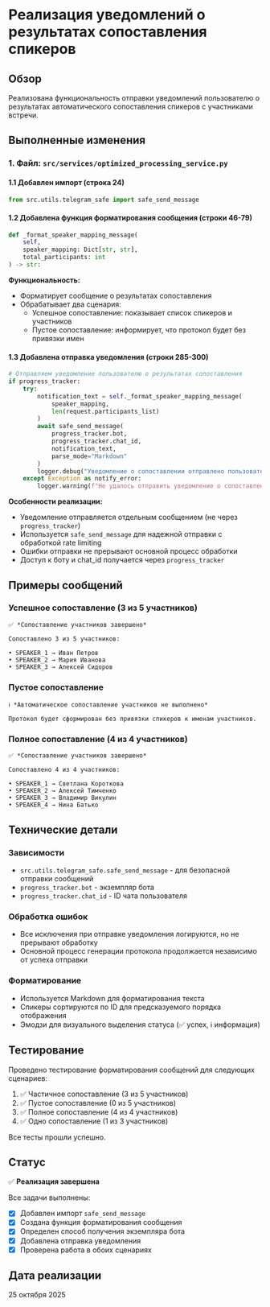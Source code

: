 # Реализация уведомлений о результатах сопоставления спикеров

## Обзор

Реализована функциональность отправки уведомлений пользователю о результатах автоматического сопоставления спикеров с участниками встречи.

## Выполненные изменения

### 1. Файл: `src/services/optimized_processing_service.py`

#### 1.1 Добавлен импорт (строка 24)
```python
from src.utils.telegram_safe import safe_send_message
```

#### 1.2 Добавлена функция форматирования сообщения (строки 46-79)
```python
def _format_speaker_mapping_message(
    self,
    speaker_mapping: Dict[str, str],
    total_participants: int
) -> str:
```

**Функциональность:**
- Форматирует сообщение о результатах сопоставления
- Обрабатывает два сценария:
  - Успешное сопоставление: показывает список спикеров и участников
  - Пустое сопоставление: информирует, что протокол будет без привязки имен

#### 1.3 Добавлена отправка уведомления (строки 285-300)
```python
# Отправляем уведомление пользователю о результатах сопоставления
if progress_tracker:
    try:
        notification_text = self._format_speaker_mapping_message(
            speaker_mapping,
            len(request.participants_list)
        )
        await safe_send_message(
            progress_tracker.bot,
            progress_tracker.chat_id,
            notification_text,
            parse_mode="Markdown"
        )
        logger.debug("Уведомление о сопоставлении отправлено пользователю")
    except Exception as notify_error:
        logger.warning(f"Не удалось отправить уведомление о сопоставлении: {notify_error}")
```

**Особенности реализации:**
- Уведомление отправляется отдельным сообщением (не через `progress_tracker`)
- Используется `safe_send_message` для надежной отправки с обработкой rate limiting
- Ошибки отправки не прерывают основной процесс обработки
- Доступ к боту и chat_id получается через `progress_tracker`

## Примеры сообщений

### Успешное сопоставление (3 из 5 участников)
```
✅ *Сопоставление участников завершено*

Сопоставлено 3 из 5 участников:

• SPEAKER_1 → Иван Петров
• SPEAKER_2 → Мария Иванова
• SPEAKER_3 → Алексей Сидоров
```

### Пустое сопоставление
```
ℹ️ *Автоматическое сопоставление участников не выполнено*

Протокол будет сформирован без привязки спикеров к именам участников.
```

### Полное сопоставление (4 из 4 участников)
```
✅ *Сопоставление участников завершено*

Сопоставлено 4 из 4 участников:

• SPEAKER_1 → Светлана Короткова
• SPEAKER_2 → Алексей Тимченко
• SPEAKER_3 → Владимир Викулин
• SPEAKER_4 → Нина Батько
```

## Технические детали

### Зависимости
- `src.utils.telegram_safe.safe_send_message` - для безопасной отправки сообщений
- `progress_tracker.bot` - экземпляр бота
- `progress_tracker.chat_id` - ID чата пользователя

### Обработка ошибок
- Все исключения при отправке уведомления логируются, но не прерывают обработку
- Основной процесс генерации протокола продолжается независимо от успеха отправки

### Форматирование
- Используется Markdown для форматирования текста
- Спикеры сортируются по ID для предсказуемого порядка отображения
- Эмодзи для визуального выделения статуса (✅ успех, ℹ️ информация)

## Тестирование

Проведено тестирование форматирования сообщений для следующих сценариев:
1. ✅ Частичное сопоставление (3 из 5 участников)
2. ✅ Пустое сопоставление (0 из 5 участников)
3. ✅ Полное сопоставление (4 из 4 участников)
4. ✅ Одно сопоставление (1 из 3 участников)

Все тесты прошли успешно.

## Статус

✅ **Реализация завершена**

Все задачи выполнены:
- [x] Добавлен импорт `safe_send_message`
- [x] Создана функция форматирования сообщения
- [x] Определен способ получения экземпляра бота
- [x] Добавлена отправка уведомления
- [x] Проверена работа в обоих сценариях

## Дата реализации

25 октября 2025

